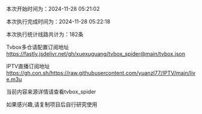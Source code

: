 
本次开始时间为：2024-11-28 05:21:02

本次执行完成时间为：2024-11-28 05:22:18

本次执行统计线路共计为：182条

Tvbox多仓请配置订阅地址 https://fastly.jsdelivr.net/gh/xuexuguang/tvbox_spider@main/tvbox.json

IPTV直播订阅地址 https://gh.con.sh/https://raw.githubusercontent.com/yuanzl77/IPTV/main/live.m3u

当前内容来源详情请查看tvbox_spider

如果感兴趣,请复制项目后自行研究使用
